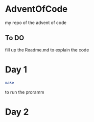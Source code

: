 # AdventOfCode
my repo of the advent of code

## To DO 
fill up the Readme.md to explain the code 

# Day 1 
```bash
make
```
to run the proramm

# Day 2